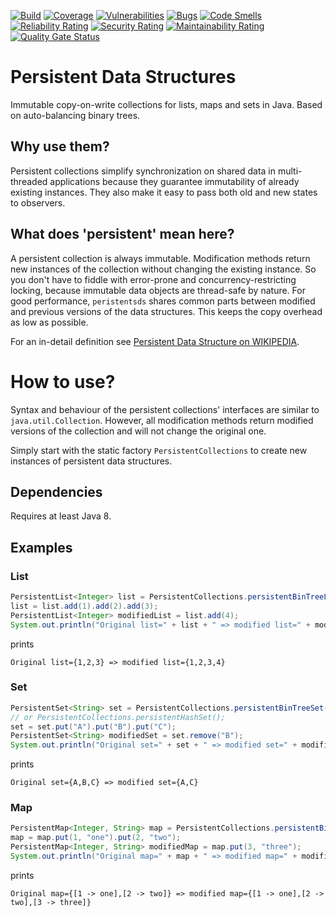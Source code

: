 [![Build](https://github.com/grillbaer/persistentds/workflows/Maven%20Build/badge.svg)](https://github.com/grillbaer/persistentds/actions?query=workflow%3A%22Maven+Build%22)
[![Coverage](https://sonarcloud.io/api/project_badges/measure?project=grillbaer_persistentds&metric=coverage)](https://sonarcloud.io/dashboard?id=grillbaer_persistentds)
[![Vulnerabilities](https://sonarcloud.io/api/project_badges/measure?project=grillbaer_persistentds&metric=vulnerabilities)](https://sonarcloud.io/dashboard?id=grillbaer_persistentds)
[![Bugs](https://sonarcloud.io/api/project_badges/measure?project=grillbaer_persistentds&metric=bugs)](https://sonarcloud.io/dashboard?id=grillbaer_persistentds)
[![Code Smells](https://sonarcloud.io/api/project_badges/measure?project=grillbaer_persistentds&metric=code_smells)](https://sonarcloud.io/dashboard?id=grillbaer_persistentds)
[![Reliability Rating](https://sonarcloud.io/api/project_badges/measure?project=grillbaer_persistentds&metric=reliability_rating)](https://sonarcloud.io/dashboard?id=grillbaer_persistentds)
[![Security Rating](https://sonarcloud.io/api/project_badges/measure?project=grillbaer_persistentds&metric=security_rating)](https://sonarcloud.io/dashboard?id=grillbaer_persistentds)
[![Maintainability Rating](https://sonarcloud.io/api/project_badges/measure?project=grillbaer_persistentds&metric=sqale_rating)](https://sonarcloud.io/dashboard?id=grillbaer_persistentds)
[![Quality Gate Status](https://sonarcloud.io/api/project_badges/measure?project=grillbaer_persistentds&metric=alert_status)](https://sonarcloud.io/dashboard?id=grillbaer_persistentds)

# Persistent Data Structures
Immutable copy-on-write collections for lists, maps and sets in Java. Based on auto-balancing binary trees.

## Why use them?
Persistent collections simplify synchronization on shared data in multi-threaded applications because they guarantee immutability of already existing instances. They also make it easy to pass both old and new states to observers.

## What does 'persistent' mean here?
A persistent collection is always immutable. Modification methods return new instances of the collection without changing the existing instance. So you don't have to fiddle with error-prone and concurrency-restricting locking, because immutable data objects are thread-safe by nature.
For good performance, `peristentsds` shares common parts between modified and previous versions of the data structures. This keeps the copy overhead as low as possible.

For an in-detail definition see [Persistent Data Structure on WIKIPEDIA](https://en.wikipedia.org/wiki/Persistent_data_structure).

# How to use?
Syntax and behaviour of the persistent collections' interfaces are similar to `java.util.Collection`. However, all modification methods return modified versions of the collection and will not change the original one.

Simply start with the static factory `PersistentCollections` to create new instances of persistent data structures.

## Dependencies
Requires at least Java 8.

## Examples
### List
```java
PersistentList<Integer> list = PersistentCollections.persistentBinTreeList();
list = list.add(1).add(2).add(3);
PersistentList<Integer> modifiedList = list.add(4);
System.out.println("Original list=" + list + " => modified list=" + modifiedList);
```
prints

    Original list={1,2,3} => modified list={1,2,3,4}

### Set
```java
PersistentSet<String> set = PersistentCollections.persistentBinTreeSet();
// or PersistentCollections.persistentHashSet();
set = set.put("A").put("B").put("C");
PersistentSet<String> modifiedSet = set.remove("B");
System.out.println("Original set=" + set + " => modified set=" + modifiedSet);
```
prints

    Original set={A,B,C} => modified set={A,C}

### Map
```java
PersistentMap<Integer, String> map = PersistentCollections.persistentBinTreeMap();
map = map.put(1, "one").put(2, "two");
PersistentMap<Integer, String> modifiedMap = map.put(3, "three");
System.out.println("Original map=" + map + " => modified map=" + modifiedMap);
```
prints

    Original map={[1 -> one],[2 -> two]} => modified map={[1 -> one],[2 -> two],[3 -> three]}
